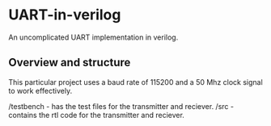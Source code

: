 # UART-in-verilog
An uncomplicated UART implementation in verilog.

## Overview and structure
  This particular project uses a baud rate of 115200 and a 50 Mhz clock signal to work effectively.
  
  /testbench - has the test files for the transmitter and reciever.
  /src - contains the rtl code for the transmitter and reciever.
